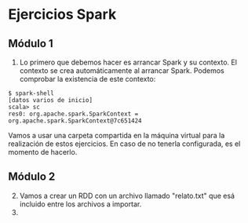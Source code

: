 # Ejercicios Spark

## Módulo 1

1. Lo primero que debemos hacer es arrancar Spark y su contexto. El contexto se crea automáticamente al arrancar Spark. Podemos comprobar la existencia de este contexto:
```
$ spark-shell
[datos varios de inicio]
scala> sc
res0: org.apache.spark.SparkContext = org.apache.spark.SparkContext@7c651424
```
Vamos a usar una carpeta compartida en la máquina virtual para la realización de estos ejercicios. En caso de no tenerla configurada, es el momento de hacerlo.

## Módulo 2

2. Vamos a crear un RDD con un archivo llamado "relato.txt" que esá incluido entre los archivos a importar.
3. 
